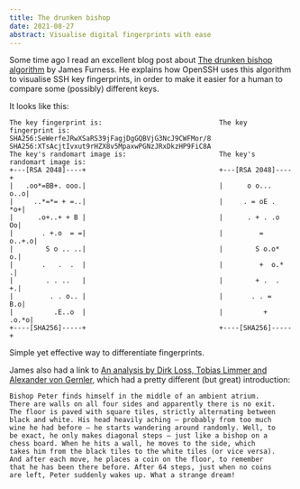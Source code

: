 ```yaml
---
title: The drunken bishop
date: 2021-08-27
abstract: Visualise digital fingerprints with ease
---
```


Some time ago I read an excellent blog post about [The drunken bishop algorithm] by James Furness.
He explains how OpenSSH uses this algorithm to visualise SSH key fingerprints,
in order to make it easier for a human to compare some (possibly) different keys.


It looks like this:

    The key fingerprint is:                             The key fingerprint is:
    SHA256:SeWerfeJRwXSaRS39jFagjDgGQBVjG3NcJ9CWFMor/8  SHA256:XTsAcjtIvxut9rHZX8v5MpaxwPGNzJRxDkzHP9FiC8A
    The key's randomart image is:                       The key's randomart image is:
    +---[RSA 2048]----+                                 +---[RSA 2048]----+
    |   .oo*=BB+. ooo.|                                 |      o o... o..o|
    |     ..*=*= + =..|                                 |     . = oE . *o+|
    |      .o+..+ + B |                                 |      . + . .o Oo|
    |       . +.o  = =|                                 |         = o..+.o|
    |        S o .. ..|                                 |        S o.o* o.|
    |       .   .  .  |                                 |         +  o.* .|
    |        . . ..   |                                 |        + .  . +.|
    |         . . o.. |                                 |       . . =  B.o|
    |          .E..o  |                                 |          + .o.*o|
    +----[SHA256]-----+                                 +----[SHA256]-----+

Simple yet effective way to differentiate fingerprints.

James also had a link to [An analysis by Dirk Loss, Tobias Limmer and Alexander von Gernler],
which had a pretty different (but great) introduction:

    Bishop Peter finds himself in the middle of an ambient atrium.
    There are walls on all four sides and apparently there is no exit.
    The floor is paved with square tiles, strictly alternating between
    black and white. His head heavily aching — probably from too much
    wine he had before — he starts wandering around randomly. Well, to
    be exact, he only makes diagonal steps — just like a bishop on a
    chess board. When he hits a wall, he moves to the side, which
    takes him from the black tiles to the white tiles (or vice versa).
    And after each move, he places a coin on the floor, to remember
    that he has been there before. After 64 steps, just when no coins
    are left, Peter suddenly wakes up. What a strange dream!

[The drunken bishop algorithm]: https://www.jfurness.uk/the-drunken-bishop-algorithm/
[An analysis by Dirk Loss, Tobias Limmer and Alexander von Gernler]: http://www.dirk-loss.de/sshvis/drunken_bishop.pdf
